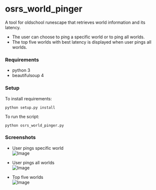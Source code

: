 # osrs_world_pinger
A tool for oldschool runescape that retrieves world information and its latency.
* The user can choose to ping a specific world or to ping all worlds.   
* The top five worlds with best latency is displayed when user pings all worlds.  

### Requirements
* python 3
* beautifulsoup 4

### Setup
To install requirements:
```
python setup.py install
```
To run the script:
```
python osrs_world_pinger.py
```

### Screenshots
* User pings specific world  
![Image](https://i.imgur.com/9yJSWtX.png)  

* User pings all worlds  
![Image](https://i.imgur.com/LVVAJyT.png)  

* Top five worlds  
![Image](https://i.imgur.com/B0kJU6Z.png)  
